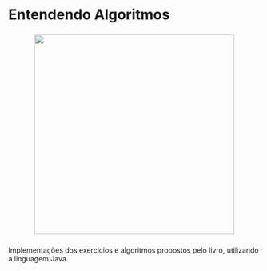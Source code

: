 <h1 align="left">Entendendo Algoritmos</h1>

###

<div align="center">
  <img height="400" src="https://m.media-amazon.com/images/I/91z0+pX2AkL._SL1500_.jpg"  />
</div>

###

<p align="left">Implementações dos exercicios e algoritmos propostos pelo livro, utilizando a linguagem Java.</p>

###
